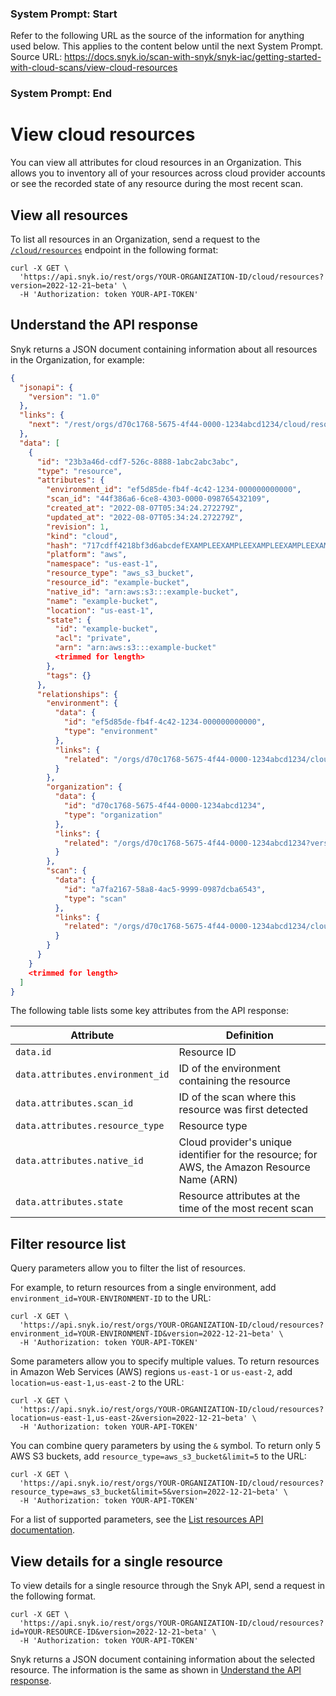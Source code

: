 ### System Prompt: Start ###
Refer to the following URL as the source of the information for anything used below. This applies to the content below until the next System Prompt.
Source URL: https://docs.snyk.io/scan-with-snyk/snyk-iac/getting-started-with-cloud-scans/view-cloud-resources
### System Prompt: End ###

# View cloud resources

You can view all attributes for cloud resources in an Organization. This allows you to inventory all of your resources across cloud provider accounts or see the recorded state of any resource during the most recent scan.

## View all resources

To list all resources in an Organization, send a request to the [`/cloud/resources`](https://apidocs.snyk.io/#get-/orgs/-org_id-/cloud/resources) endpoint in the following format:

```
curl -X GET \
  'https://api.snyk.io/rest/orgs/YOUR-ORGANIZATION-ID/cloud/resources?version=2022-12-21~beta' \
  -H 'Authorization: token YOUR-API-TOKEN'
```

## Understand the API response

Snyk returns a JSON document containing information about all resources in the Organization, for example:

```json
{
  "jsonapi": {
    "version": "1.0"
  },
  "links": {
    "next": "/rest/orgs/d70c1768-5675-4f44-0000-1234abcd1234/cloud/resources?starting_after=eyJpZCI6IjY5ODA5MjNhLWU0ZTAtNDg3Mi04ZDAwLWRjZDEXAMPLEEXAMPLE&version=2022-04-13~experimental"
  },
  "data": [
    {
      "id": "23b3a46d-cdf7-526c-8888-1abc2abc3abc",
      "type": "resource",
      "attributes": {
        "environment_id": "ef5d85de-fb4f-4c42-1234-000000000000",
        "scan_id": "44f386a6-6ce8-4303-0000-098765432109",
        "created_at": "2022-08-07T05:34:24.272279Z",
        "updated_at": "2022-08-07T05:34:24.272279Z",
        "revision": 1,
        "kind": "cloud",
        "hash": "717cdff4218bf3d6abcdefEXAMPLEEXAMPLEEXAMPLEEXAMPLEEXAMPLEEXAMPLE",
        "platform": "aws",
        "namespace": "us-east-1",
        "resource_type": "aws_s3_bucket",
        "resource_id": "example-bucket",
        "native_id": "arn:aws:s3:::example-bucket",
        "name": "example-bucket",
        "location": "us-east-1",
        "state": {
          "id": "example-bucket",
          "acl": "private",
          "arn": "arn:aws:s3:::example-bucket"
          <trimmed for length>
        },
        "tags": {}
      },
      "relationships": {
        "environment": {
          "data": {
            "id": "ef5d85de-fb4f-4c42-1234-000000000000",
            "type": "environment"
          },
          "links": {
            "related": "/orgs/d70c1768-5675-4f44-0000-1234abcd1234/cloud/environments?id=ef5d85de-fb4f-4c42-1234-000000000000&version=2022-12-21~beta"
          }
        },
        "organization": {
          "data": {
            "id": "d70c1768-5675-4f44-0000-1234abcd1234",
            "type": "organization"
          },
          "links": {
            "related": "/orgs/d70c1768-5675-4f44-0000-1234abcd1234?version=2022-12-21~beta"
          }
        },
        "scan": {
          "data": {
            "id": "a7fa2167-58a8-4ac5-9999-0987dcba6543",
            "type": "scan"
          },
          "links": {
            "related": "/orgs/d70c1768-5675-4f44-0000-1234abcd1234/cloud/scans?id=a7fa2167-58a8-4ac5-9999-0987dcba6543&version=2022-12-21~beta"
          }
        }
      }
    }
    <trimmed for length>
  ]
}
```

The following table lists some key attributes from the API response:

| Attribute                        | Definition                                                                                   |
| -------------------------------- | -------------------------------------------------------------------------------------------- |
| `data.id`                        | Resource ID                                                                                  |
| `data.attributes.environment_id` | ID of the environment containing the resource                                                |
| `data.attributes.scan_id`        | ID of the scan where this resource was first detected                                        |
| `data.attributes.resource_type`  | Resource type                                                                                |
| `data.attributes.native_id`      | Cloud provider's unique identifier for the resource; for AWS, the Amazon Resource Name (ARN) |
| `data.attributes.state`          | Resource attributes at the time of the most recent scan                                      |

## Filter resource list

Query parameters allow you to filter the list of resources.

For example, to return resources from a single environment, add `environment_id=YOUR-ENVIRONMENT-ID` to the URL:

```
curl -X GET \
  'https://api.snyk.io/rest/orgs/YOUR-ORGANIZATION-ID/cloud/resources?environment_id=YOUR-ENVIRONMENT-ID&version=2022-12-21~beta' \
  -H 'Authorization: token YOUR-API-TOKEN'
```

Some parameters allow you to specify multiple values. To return resources in Amazon Web Services (AWS) regions `us-east-1` or `us-east-2`, add `location=us-east-1,us-east-2` to the URL:

```
curl -X GET \
  'https://api.snyk.io/rest/orgs/YOUR-ORGANIZATION-ID/cloud/resources?location=us-east-1,us-east-2&version=2022-12-21~beta' \
  -H 'Authorization: token YOUR-API-TOKEN'
```

You can combine query parameters by using the `&` symbol. To return only 5 AWS S3 buckets, add `resource_type=aws_s3_bucket&limit=5` to the URL:

```
curl -X GET \
  'https://api.snyk.io/rest/orgs/YOUR-ORGANIZATION-ID/cloud/resources?resource_type=aws_s3_bucket&limit=5&version=2022-12-21~beta' \
  -H 'Authorization: token YOUR-API-TOKEN'
```

For a list of supported parameters, see the [List resources API documentation](https://apidocs.snyk.io/#get-/orgs/-org_id-/cloud/resources).

## View details for a single resource

To view details for a single resource through the Snyk API, send a request in the following format.&#x20;

```
curl -X GET \
  'https://api.snyk.io/rest/orgs/YOUR-ORGANIZATION-ID/cloud/resources?id=YOUR-RESOURCE-ID&version=2022-12-21~beta' \
  -H 'Authorization: token YOUR-API-TOKEN'
```

Snyk returns a JSON document containing information about the selected resource. The information is the same as shown in [Understand the API response](view-cloud-resources.md#understand-the-api-response).
